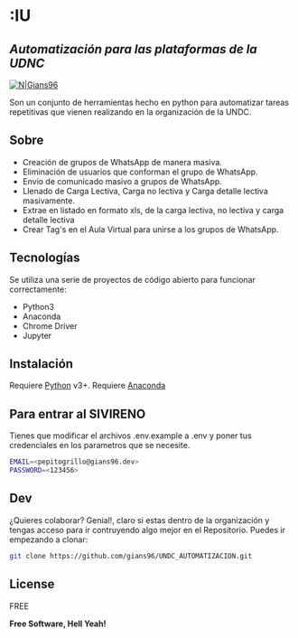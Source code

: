 # :IU
## _Automatización para las plataformas de la UDNC_

[![N|Gians96](https://firebasestorage.googleapis.com/v0/b/nube-tecnologica.appspot.com/o/Mesa%20de%20trabajo%201.png?alt=media&token=b272d29c-a2fc-4a7c-8653-7ad8488d1306)](https://github.com/gians96)

Son un conjunto de herramientas hecho en python para automatizar tareas repetitivas que vienen realizando en la organización de la UNDC.

## Sobre

- Creación de grupos de WhatsApp de manera masiva.
- Eliminación de usuarios que conforman el grupo de WhatsApp.
- Envío de comunicado masivo a grupos de WhatsApp.
- Llenado de Carga Lectiva, Carga no lectiva y Carga detalle lectiva masivamente.
- Extrae en listado en formato xls, de la carga lectiva, no lectiva y carga detalle lectiva
- Crear Tag's en el Aula Virtual para unirse a los grupos de WhatsApp.

## Tecnologías

Se utiliza una serie de proyectos de código abierto para funcionar correctamente:

- Python3
- Anaconda
- Chrome Driver
- Jupyter


## Instalación

Requiere [Python](https://www.python.org/downloads/) v3+.
Requiere [Anaconda](v3+.https://www.anaconda.com/products/distribution) 
## Para entrar al SIVIRENO
Tienes que modificar el archivos .env.example a .env  y poner tus credenciales en los parametros que se necesite.
```sh
EMAIL=<pepitogrillo@gians96.dev>
PASSWORD=<123456>
```
## Dev

¿Quieres colaborar? Genial!, claro si estas dentro de la organización y tengas acceso para ir contruyendo algo mejor en el Repositorio.
Puedes ir empezando a clonar:


```sh
git clone https://github.com/gians96/UNDC_AUTOMATIZACION.git
```


## License

FREE

**Free Software, Hell Yeah!**

[//]: # (Si tienes una referencia interesante para este proyecto lo puedes listar aqui. Thanks SO)

   [python]: <https://www.python.org/>
